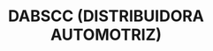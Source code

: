 ---
title: "DABSCC (DISTRIBUIDORA AUTOMOTRIZ)"
url: /quito/dabscc-distribuidora-automotriz/
shop: reparación de automóviles
---